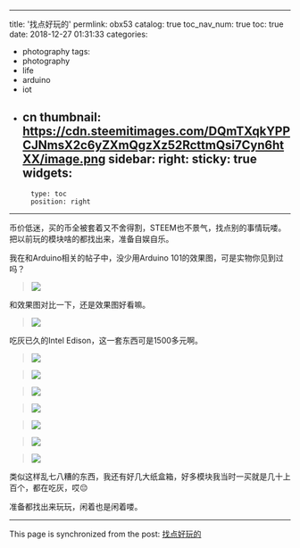 
---
title: '找点好玩的'
permlink: obx53
catalog: true
toc_nav_num: true
toc: true
date: 2018-12-27 01:31:33
categories:
- photography
tags:
- photography
- life
- arduino
- iot
- cn
thumbnail: https://cdn.steemitimages.com/DQmTXqkYPPCJNmsX2c6yZXmQgzXz52RcttmQsi7Cyn6htXX/image.png
sidebar:
    right:
        sticky: true
widgets:
    -
        type: toc
        position: right
---


币价低迷，买的币全被套着又不舍得割，STEEM也不景气，找点别的事情玩喽。把以前玩的模块啥的都找出来，准备自娱自乐。

我在和Arduino相关的帖子中，没少用Arduino 101的效果图，可是实物你见到过吗？
>![](https://cdn.steemitimages.com/DQmTXqkYPPCJNmsX2c6yZXmQgzXz52RcttmQsi7Cyn6htXX/image.png)

和效果图对比一下，还是效果图好看嘛。
>![](https://cdn.steemitimages.com/DQmeg2oFwyvtapBHtHB6Lr89GbSHCG7FErHR1iArK4bjTuR/image.png)

吃灰已久的Intel Edison，这一套东西可是1500多元啊。
>![](https://cdn.steemitimages.com/DQmbWPr9Kbe4VSqpz6xsKyaxyPXKRJ45tB95X4gVCJroU7m/image.png)

>![](https://cdn.steemitimages.com/DQmdSric5kV3Vem9EMRNUjrJyeJayMBoXQqpjgm6UUQ1zqE/image.png)

>![](https://cdn.steemitimages.com/DQmceMLXbLbAqYSWFUjcFkTwUMkMLrSYawnfZuSG66RDoXn/image.png)

>![](https://cdn.steemitimages.com/DQmYwPfy6eFdTFvjNaN5cbGscz3mWFpgt8HaTwdVUXdqCUN/image.png)

>![](https://cdn.steemitimages.com/DQmdWcmHMhbqnS6V4fXxdViJxJsamTHQqvPh6AjJC8Hs9Ag/image.png)

>![](https://cdn.steemitimages.com/DQmNhuRWyDLW1duTBq37RiNFA5PbrKES7dPX1TWosZ9N7Ff/image.png)

>![](https://cdn.steemitimages.com/DQmb7vpQ9deJiKHhteGLuP216HiP4XmhZhCtN9uGAarTfgM/image.png)

类似这样乱七八糟的东西，我还有好几大纸盒箱，好多模块我当时一买就是几十上百个，都在吃灰，哎😔

准备都找出来玩玩，闲着也是闲着喽。

- - -

This page is synchronized from the post: [找点好玩的](https://steemit.com/@oflyhigh/obx53)
